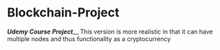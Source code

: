 # Blockchain-Project
***Udemy Course Project***__ 
This version is more realistic in that it can have multiple nodes and thus functionality as a cryptocurrency

